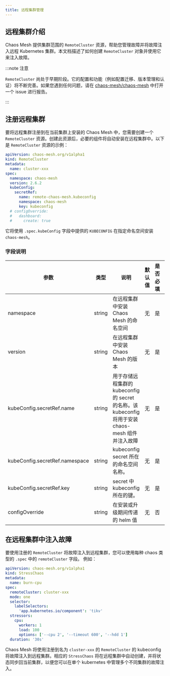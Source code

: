 ```yaml
---
title: 远程集群管理
---
```


## 远程集群介绍

Chaos Mesh 提供集群范围的 `RemoteCluster` 资源，帮助您管理故障并将故障注入远程 Kubernetes 集群。本文档描述了如何创建 `RemoteCluster` 对象并使用它来注入故障。

:::note 注意

`RemoteCluster` 尚处于早期阶段。它的配置和功能（例如配置迁移、版本管理和认证）将不断完善。如果您遇到任何问题，请在 [chaos-mesh/chaos-mesh](https://github.com/chaos-mesh/chaos-mesh) 中打开一个 issue 进行报告。

:::

## 注册远程集群

要将远程集群注册到在当前集群上安装的 Chaos Mesh 中，您需要创建一个 `RemoteCluster` 资源。创建此资源后，必要的组件将自动安装在远程集群中。以下是 `RemoteCluster` 资源的示例：

```yaml
apiVersion: chaos-mesh.org/v1alpha1
kind: RemoteCluster
metadata:
  name: cluster-xxx
spec:
  namespace: chaos-mesh
  version: 2.6.2
  kubeConfig:
    secretRef:
      name: remote-chaos-mesh.kubeconfig
      namespace: chaos-mesh
      key: kubeconfig
  # configOverride:
  #   dashboard:
  #     create: true
```

它将使用 `.spec.kubeConfig` 字段中提供的 `KUBECONFIG` 在指定命名空间安装 `chaos-mesh`。

### 字段说明

| 参数 | 类型 | 说明 | 默认值 | 是否必填 | 示例 |
| --- | --- | --- | --- | --- | --- |
| namespace | string | 在远程集群中安装 Chaos Mesh 的命名空间 | 无 | 是 | chaos-mesh |
| version | string | 在远程集群中安装 Chaos Mesh 的版本 | 无 | 是 | 2.6.2 |
| kubeConfig.secretRef.name | string | 用于存储远程集群的 kubeconfig 的 secret 的名称。该 kubeconfig 将用于安装 chaos-mesh 组件并注入故障 | 无 | 是 | `remote-chaos-mesh.kubeconfig` |
| kubeConfig.secretRef.namespace | string | kubeconfig secret 所在的命名空间名称。 | 无 | 是 | `default` |
| kubeConfig.secretRef.key | string | secret 中 kubeconfig 所在的键。 | 无 | 是 | `kubeconfig` |
| configOverride | string | 在安装或升级期间传递的 helm 值 | 无 | 否 | `{"dashboard":{"create":true}}` |

## 在远程集群中注入故障

要使用注册的 `RemoteCluster` 将故障注入到远程集群，您可以使用每种 chaos 类型的 `.spec` 中的 `remoteCluster` 字段。 例如：

```yaml
apiVersion: chaos-mesh.org/v1alpha1
kind: StressChaos
metadata:
  name: burn-cpu
spec:
  remoteCluster: cluster-xxx
  mode: one
  selector:
    labelSelectors:
      'app.kubernetes.io/component': 'tikv'
  stressors:
    cpu:
      workers: 1
      load: 100
      options: ['--cpu 2', '--timeout 600', '--hdd 1']
  duration: '30s'
```

Chaos Mesh 将使用注册到名为 `cluster-xxx` 的 `RemoteCluster` 的 kubeconfig 将故障注入到远程集群。相应的 `StressChaos` 将在远程集群中自动创建，并将状态同步回当前集群，以便您可以在单个 kubernetes 中管理多个不同集群的故障注入。
